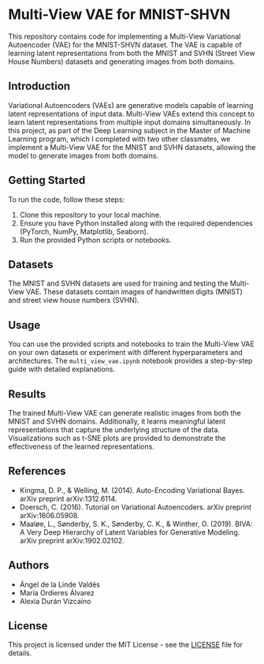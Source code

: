 # Multi-View VAE for MNIST-SHVN

This repository contains code for implementing a Multi-View Variational Autoencoder (VAE) for the MNIST-SHVN dataset. The VAE is capable of learning latent representations from both the MNIST and SVHN (Street View House Numbers) datasets and generating images from both domains.

## Introduction

Variational Autoencoders (VAEs) are generative models capable of learning latent representations of input data. Multi-View VAEs extend this concept to learn latent representations from multiple input domains simultaneously. In this project, as part of the Deep Learning subject in the Master of Machine Learning program, which I completed with two other classmates, we implement a Multi-View VAE for the MNIST and SVHN datasets, allowing the model to generate images from both domains.

## Getting Started

To run the code, follow these steps:

1. Clone this repository to your local machine.
2. Ensure you have Python installed along with the required dependencies (PyTorch, NumPy, Matplotlib, Seaborn).
3. Run the provided Python scripts or notebooks.

## Datasets

The MNIST and SVHN datasets are used for training and testing the Multi-View VAE. These datasets contain images of handwritten digits (MNIST) and street view house numbers (SVHN).

## Usage

You can use the provided scripts and notebooks to train the Multi-View VAE on your own datasets or experiment with different hyperparameters and architectures. The `multi_view_vae.ipynb` notebook provides a step-by-step guide with detailed explanations.

## Results

The trained Multi-View VAE can generate realistic images from both the MNIST and SVHN domains. Additionally, it learns meaningful latent representations that capture the underlying structure of the data. Visualizations such as t-SNE plots are provided to demonstrate the effectiveness of the learned representations.

## References

- Kingma, D. P., & Welling, M. (2014). Auto-Encoding Variational Bayes. arXiv preprint arXiv:1312.6114.
- Doersch, C. (2016). Tutorial on Variational Autoencoders. arXiv preprint arXiv:1606.05908.
- Maaløe, L., Sønderby, S. K., Sønderby, C. K., & Winther, O. (2019). BIVA: A Very Deep Hierarchy of Latent Variables for Generative Modeling. arXiv preprint arXiv:1902.02102.

## Authors

- Ángel de la Linde Valdés
- María Ordieres Álvarez
- Alexia Durán Vizcaíno

## License

This project is licensed under the MIT License - see the [LICENSE](LICENSE) file for details.
